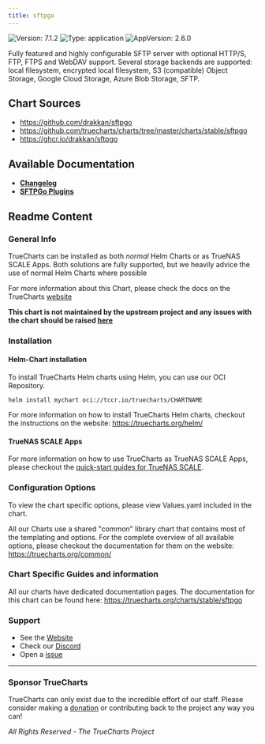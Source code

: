 ```yaml
---
title: sftpgo
---
```


![Version: 7.1.2](https://img.shields.io/badge/Version-7.1.2-informational?style=flat-square) ![Type: application](https://img.shields.io/badge/Type-application-informational?style=flat-square) ![AppVersion: 2.6.0](https://img.shields.io/badge/AppVersion-2.6.0-informational?style=flat-square)

Fully featured and highly configurable SFTP server with optional HTTP/S, FTP, FTPS and WebDAV support. Several storage backends are supported: local filesystem, encrypted local filesystem, S3 (compatible) Object Storage, Google Cloud Storage, Azure Blob Storage, SFTP.

## Chart Sources

- https://github.com/drakkan/sftpgo
- https://github.com/truecharts/charts/tree/master/charts/stable/sftpgo
- https://ghcr.io/drakkan/sftpgo

## Available Documentation

- [**Changelog**](./changelog)
- [**SFTPGo Plugins**](./plugins)

## Readme Content


### General Info

TrueCharts can be installed as both _normal_ Helm Charts or as TrueNAS SCALE Apps.
Both solutions are fully supported, but we heavily advice the use of normal Helm Charts where possible

For more information about this Chart, please check the docs on the TrueCharts [website](https://truecharts.org/charts/stable/sftpgo)

**This chart is not maintained by the upstream project and any issues with the chart should be raised [here](https://github.com/truecharts/charts/issues/new/choose)**

### Installation

#### Helm-Chart installation

To install TrueCharts Helm charts using Helm, you can use our OCI Repository.

`helm install mychart oci://tccr.io/truecharts/CHARTNAME`

For more information on how to install TrueCharts Helm charts, checkout the instructions on the website: https://truecharts.org/helm/


#### TrueNAS SCALE Apps

For more information on how to use TrueCharts as TrueNAS SCALE Apps, please checkout the [quick-start guides for TrueNAS SCALE](https://truecharts.org/scale/guides/scale-intro).

### Configuration Options

To view the chart specific options, please view Values.yaml included in the chart.

All our Charts use a shared "common" library chart that contains most of the templating and options.
For the complete overview of all available options, please checkout the documentation for them on the website: https://truecharts.org/common/

### Chart Specific Guides and information

All our charts have dedicated documentation pages.
The documentation for this chart can be found here:
https://truecharts.org/charts/stable/sftpgo

### Support


- See the [Website](https://truecharts.org)
- Check our [Discord](https://discord.gg/tVsPTHWTtr)
- Open a [issue](https://github.com/truecharts/charts/issues/new/choose)

---

### Sponsor TrueCharts

TrueCharts can only exist due to the incredible effort of our staff.
Please consider making a [donation](https://truecharts.org/general/sponsor) or contributing back to the project any way you can!

_All Rights Reserved - The TrueCharts Project_
